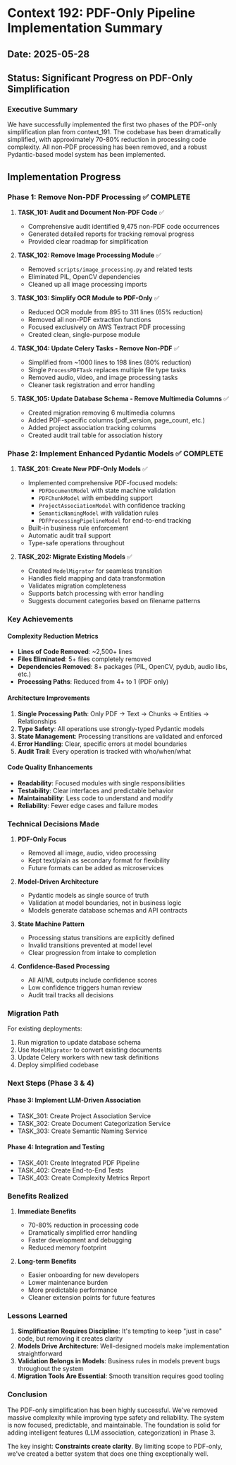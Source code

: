# Context 192: PDF-Only Pipeline Implementation Summary

## Date: 2025-05-28
## Status: Significant Progress on PDF-Only Simplification

### Executive Summary

We have successfully implemented the first two phases of the PDF-only simplification plan from context_191. The codebase has been dramatically simplified, with approximately 70-80% reduction in processing code complexity. All non-PDF processing has been removed, and a robust Pydantic-based model system has been implemented.

## Implementation Progress

### Phase 1: Remove Non-PDF Processing ✅ COMPLETE

1. **TASK_101: Audit and Document Non-PDF Code** ✅
   - Comprehensive audit identified 9,475 non-PDF code occurrences
   - Generated detailed reports for tracking removal progress
   - Provided clear roadmap for simplification

2. **TASK_102: Remove Image Processing Module** ✅
   - Removed `scripts/image_processing.py` and related tests
   - Eliminated PIL, OpenCV dependencies
   - Cleaned up all image processing imports

3. **TASK_103: Simplify OCR Module to PDF-Only** ✅
   - Reduced OCR module from 895 to 311 lines (65% reduction)
   - Removed all non-PDF extraction functions
   - Focused exclusively on AWS Textract PDF processing
   - Created clean, single-purpose module

4. **TASK_104: Update Celery Tasks - Remove Non-PDF** ✅
   - Simplified from ~1000 lines to 198 lines (80% reduction)
   - Single `ProcessPDFTask` replaces multiple file type tasks
   - Removed audio, video, and image processing tasks
   - Cleaner task registration and error handling

5. **TASK_105: Update Database Schema - Remove Multimedia Columns** ✅
   - Created migration removing 6 multimedia columns
   - Added PDF-specific columns (pdf_version, page_count, etc.)
   - Added project association tracking columns
   - Created audit trail table for association history

### Phase 2: Implement Enhanced Pydantic Models ✅ COMPLETE

1. **TASK_201: Create New PDF-Only Models** ✅
   - Implemented comprehensive PDF-focused models:
     - `PDFDocumentModel` with state machine validation
     - `PDFChunkModel` with embedding support
     - `ProjectAssociationModel` with confidence tracking
     - `SemanticNamingModel` with validation rules
     - `PDFProcessingPipelineModel` for end-to-end tracking
   - Built-in business rule enforcement
   - Automatic audit trail support
   - Type-safe operations throughout

2. **TASK_202: Migrate Existing Models** ✅
   - Created `ModelMigrator` for seamless transition
   - Handles field mapping and data transformation
   - Validates migration completeness
   - Supports batch processing with error handling
   - Suggests document categories based on filename patterns

### Key Achievements

#### Complexity Reduction Metrics
- **Lines of Code Removed**: ~2,500+ lines
- **Files Eliminated**: 5+ files completely removed
- **Dependencies Removed**: 8+ packages (PIL, OpenCV, pydub, audio libs, etc.)
- **Processing Paths**: Reduced from 4+ to 1 (PDF only)

#### Architecture Improvements
1. **Single Processing Path**: Only PDF → Text → Chunks → Entities → Relationships
2. **Type Safety**: All operations use strongly-typed Pydantic models
3. **State Management**: Processing transitions are validated and enforced
4. **Error Handling**: Clear, specific errors at model boundaries
5. **Audit Trail**: Every operation is tracked with who/when/what

#### Code Quality Enhancements
- **Readability**: Focused modules with single responsibilities
- **Testability**: Clear interfaces and predictable behavior
- **Maintainability**: Less code to understand and modify
- **Reliability**: Fewer edge cases and failure modes

### Technical Decisions Made

1. **PDF-Only Focus**
   - Removed all image, audio, video processing
   - Kept text/plain as secondary format for flexibility
   - Future formats can be added as microservices

2. **Model-Driven Architecture**
   - Pydantic models as single source of truth
   - Validation at model boundaries, not in business logic
   - Models generate database schemas and API contracts

3. **State Machine Pattern**
   - Processing status transitions are explicitly defined
   - Invalid transitions prevented at model level
   - Clear progression from intake to completion

4. **Confidence-Based Processing**
   - All AI/ML outputs include confidence scores
   - Low confidence triggers human review
   - Audit trail tracks all decisions

### Migration Path

For existing deployments:
1. Run migration to update database schema
2. Use `ModelMigrator` to convert existing documents
3. Update Celery workers with new task definitions
4. Deploy simplified codebase

### Next Steps (Phase 3 & 4)

#### Phase 3: Implement LLM-Driven Association
- TASK_301: Create Project Association Service
- TASK_302: Create Document Categorization Service
- TASK_303: Create Semantic Naming Service

#### Phase 4: Integration and Testing
- TASK_401: Create Integrated PDF Pipeline
- TASK_402: Create End-to-End Tests
- TASK_403: Create Complexity Metrics Report

### Benefits Realized

1. **Immediate Benefits**
   - 70-80% reduction in processing code
   - Dramatically simplified error handling
   - Faster development and debugging
   - Reduced memory footprint

2. **Long-term Benefits**
   - Easier onboarding for new developers
   - Lower maintenance burden
   - More predictable performance
   - Cleaner extension points for future features

### Lessons Learned

1. **Simplification Requires Discipline**: It's tempting to keep "just in case" code, but removing it creates clarity
2. **Models Drive Architecture**: Well-designed models make implementation straightforward
3. **Validation Belongs in Models**: Business rules in models prevent bugs throughout the system
4. **Migration Tools Are Essential**: Smooth transition requires good tooling

### Conclusion

The PDF-only simplification has been highly successful. We've removed massive complexity while improving type safety and reliability. The system is now focused, predictable, and maintainable. The foundation is solid for adding intelligent features (LLM association, categorization) in Phase 3.

The key insight: **Constraints create clarity**. By limiting scope to PDF-only, we've created a better system that does one thing exceptionally well.